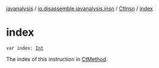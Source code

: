 [javanalysis](../../index.md) / [io.disassemble.javanalysis.insn](../index.md) / [CtInsn](index.md) / [index](./--index--.md)

# index

`var index: `[`Int`](https://kotlinlang.org/api/latest/jvm/stdlib/kotlin/-int/index.html)

The index of this instruction in [CtMethod](#).

